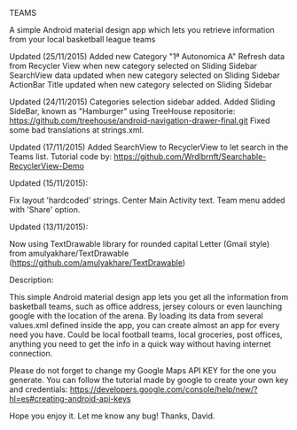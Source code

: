 TEAMS

A simple Android material design app which lets you retrieve information from your local basketball league teams

Updated (25/11/2015)
Added new Category "1ª Autonomica A"
Refresh data from Recycler View when new category selected on Sliding Sidebar
SearchView data updated when new category selected on Sliding Sidebar
ActionBar Title updated when new category selected on Sliding Sidebar

Updated (24/11/2015)
Categories selection sidebar added.
Added Sliding SideBar, known as "Hamburger" using TreeHouse repositorie: https://github.com/treehouse/android-navigation-drawer-final.git
Fixed some bad translations at strings.xml.

Updated (17/11/2015)
Added SearchView to RecyclerView to let search in the Teams list.
Tutorial code by: https://github.com/Wrdlbrnft/Searchable-RecyclerView-Demo

Updated (15/11/2015):

Fix layout 'hardcoded' strings. 
Center Main Activity text. 
Team menu added with 'Share' option.

Updated (13/11/2015):

Now using TextDrawable library for rounded capital Letter (Gmail style) from amulyakhare/TextDrawable (https://github.com/amulyakhare/TextDrawable)

Description:

This simple Android material design app lets you get all the information from basketball teams, such as office address, jersey colours or even launching google with the location of the arena. By loading its data from several values.xml defined inside the app, you can create almost an app for every need you have. Could be local football teams, local groceries, post offices, anything you need to get the info in a quick way without having internet connection.

Please do not forget to change my Google Maps API KEY for the one you generate. You can follow the tutorial made by google to create your own key and credentials: https://developers.google.com/console/help/new/?hl=es#creating-android-api-keys

Hope you enjoy it. Let me know any bug! Thanks, David.
